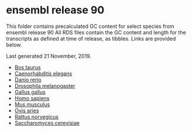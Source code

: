 # ensembl release 90

This folder contains precalculated GC content for select species from ensembl release 90
All RDS files contain the GC content and length for the transcripts as defined at time of release, as tibbles.
Links are provided below.

Last generated 21 November, 2019.
- [Bos taurus](Bos_taurus.UMD3.1.90.rds)
- [Caenorhabditis elegans](Caenorhabditis_elegans.WBcel235.90.rds)
- [Danio rerio](Danio_rerio.GRCz10.90.rds)
- [Drosophila melanogaster](Drosophila_melanogaster.BDGP6.22.90.rds)
- [Gallus gallus](Gallus_gallus.Gallus_gallus-5.0.90.rds)
- [Homo sapiens](Homo_sapiens.GRCh38.90.rds)
- [Mus musculus](Mus_musculus.GRCm38.90.rds)
- [Ovis aries](Ovis_aries.Oar_v3.1.90.rds)
- [Rattus norvegicus](Rattus_norvegicus.Rnor_6.0.90.rds)
- [Saccharomyces cerevisiae](Saccharomyces_cerevisiae.R64-1-1.90.rds)